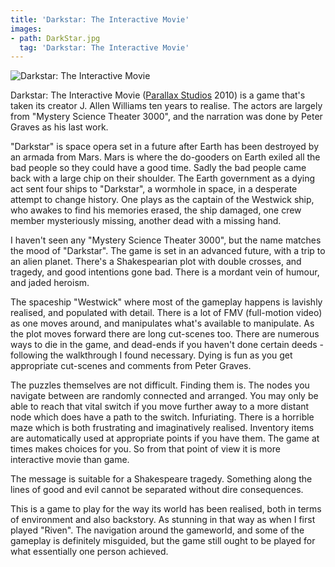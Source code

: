 ```yaml
---
title: 'Darkstar: The Interactive Movie'
images:
- path: DarkStar.jpg
  tag: 'Darkstar: The Interactive Movie'
---
```

![Darkstar: The Interactive Movie](DarkStar.jpg)

Darkstar: The Interactive Movie
([Parallax Studios](http://www.parallaxstudio.com/)
2010) is a game that's taken its creator J. Allen Williams ten years to realise. The actors are largely from "Mystery Science Theater 3000", and the narration was done by Peter Graves as his last work.

"Darkstar" is space opera set in a future after Earth has been destroyed by an armada from Mars. Mars is where the do-gooders on Earth exiled all the bad people so they could have a good time. Sadly the bad people came back with a large chip on their shoulder. The Earth government as a dying act sent four ships to "Darkstar", a wormhole in space, in a desperate attempt to change history. One plays as the captain of the Westwick ship, who awakes to find his memories erased, the ship damaged, one crew member mysteriously missing, another dead with a missing hand.

I haven't seen any "Mystery Science Theater 3000", but the name matches the mood of "Darkstar". The game is set in an advanced future, with a trip to an alien planet. There's a Shakespearian plot with double crosses, and tragedy, and good intentions gone bad. There is a mordant vein of humour, and jaded heroism.

The spaceship "Westwick" where most of the gameplay happens is lavishly realised, and populated with detail. There is a lot of FMV (full-motion video) as one moves around, and manipulates what's available to manipulate. As the plot moves forward there are long cut-scenes too. There are numerous ways to die in the game, and dead-ends if you haven't done certain deeds - following the walkthrough I found necessary. Dying is fun as you get appropriate cut-scenes and comments from Peter Graves.

The puzzles themselves are not difficult. Finding them is. The nodes you navigate between are randomly connected and arranged. You may only be able to reach that vital switch if you move further away to a more distant node which does have a path to the switch. Infuriating. There is a horrible maze which is both frustrating and imaginatively realised. Inventory items are automatically used at appropriate points if you have them. The game at times makes choices for you. So from that point of view it is more interactive movie than game.

The message is suitable for a Shakespeare tragedy. Something along the lines of good and evil cannot be separated without dire consequences.

This is a game to play for the way its world has been realised, both in terms of environment and also backstory. As stunning in that way as when I first played "Riven". The navigation around the gameworld, and some of the gameplay is definitely misguided, but the game still ought to be played for what essentially one person achieved.
